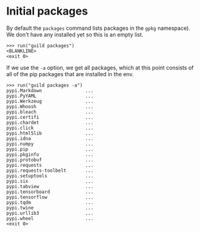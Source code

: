 # Initial packages

By default the `packages` command lists packages in the `gpkg`
namespace). We don't have any installed yet so this is an empty list.

    >>> run("guild packages")
    <BLANKLINE>
    <exit 0>

If we use the `-a` option, we get all packages, which at this point
consists of all of the pip packages that are installed in the env.

    >>> run("guild packages -a")
    pypi.Markdown                ...
    pypi.PyYAML                  ...
    pypi.Werkzeug                ...
    pypi.Whoosh                  ...
    pypi.bleach                  ...
    pypi.certifi                 ...
    pypi.chardet                 ...
    pypi.click                   ...
    pypi.html5lib                ...
    pypi.idna                    ...
    pypi.numpy                   ...
    pypi.pip                     ...
    pypi.pkginfo                 ...
    pypi.protobuf                ...
    pypi.requests                ...
    pypi.requests-toolbelt       ...
    pypi.setuptools              ...
    pypi.six                     ...
    pypi.tabview                 ...
    pypi.tensorboard             ...
    pypi.tensorflow              ...
    pypi.tqdm                    ...
    pypi.twine                   ...
    pypi.urllib3                 ...
    pypi.wheel                   ...
    <exit 0>
